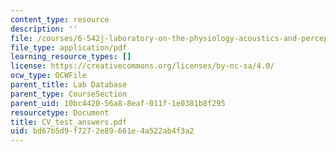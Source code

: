 ```yaml
---
content_type: resource
description: ''
file: /courses/6-542j-laboratory-on-the-physiology-acoustics-and-perception-of-speech-fall-2005/bd67b5d9f7272e89661e4a522ab4f3a2_CV_test_answers.pdf
file_type: application/pdf
learning_resource_types: []
license: https://creativecommons.org/licenses/by-nc-sa/4.0/
ocw_type: OCWFile
parent_title: Lab Database
parent_type: CourseSection
parent_uid: 10bc4420-56a8-8eaf-011f-1e0381b8f295
resourcetype: Document
title: CV_test_answers.pdf
uid: bd67b5d9-f727-2e89-661e-4a522ab4f3a2
---
```

